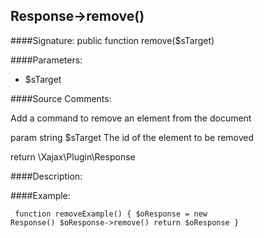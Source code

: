 ## Response->remove()

####Signature: public function remove($sTarget)

####Parameters:

* $sTarget




####Source Comments:

Add a command to remove an element from the document



param string		$sTarget			The id of the element to be removed



return \Xajax\Plugin\Response



####Description:


####Example:
<code><pre>
function removeExample()
{
    $oResponse = new Response()
    $oResponse->remove()
    return $oResponse
}
</pre></code>
